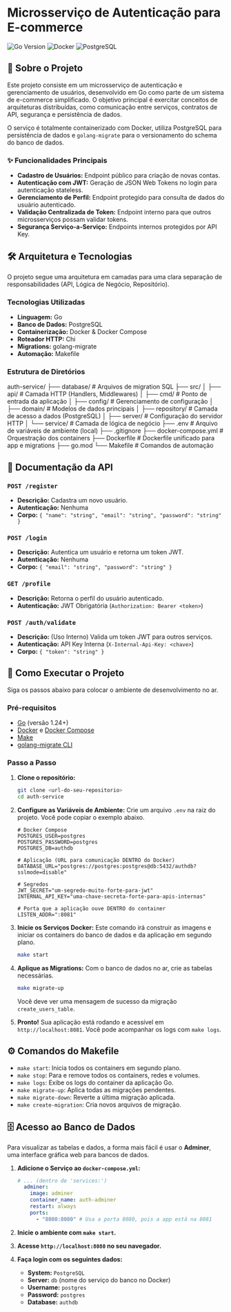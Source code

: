 # Microsserviço de Autenticação para E-commerce

![Go Version](https://img.shields.io/badge/Go-1.24-blue.svg)
![Docker](https://img.shields.io/badge/Docker-20.10-blue.svg)
![PostgreSQL](https://img.shields.io/badge/PostgreSQL-15-blue.svg)

## 📖 Sobre o Projeto

Este projeto consiste em um microsserviço de autenticação e gerenciamento de usuários, desenvolvido em Go como parte de um sistema de e-commerce simplificado. O objetivo principal é exercitar conceitos de arquiteturas distribuídas, como comunicação entre serviços, contratos de API, segurança e persistência de dados.

O serviço é totalmente containerizado com Docker, utiliza PostgreSQL para persistência de dados e `golang-migrate` para o versionamento do schema do banco de dados.

### ✨ Funcionalidades Principais
* **Cadastro de Usuários:** Endpoint público para criação de novas contas. 
* **Autenticação com JWT:** Geração de JSON Web Tokens no login para autenticação stateless. 
* **Gerenciamento de Perfil:** Endpoint protegido para consulta de dados do usuário autenticado.
* **Validação Centralizada de Token:** Endpoint interno para que outros microsserviços possam validar tokens. 
* **Segurança Serviço-a-Serviço:** Endpoints internos protegidos por API Key.

## 🛠️ Arquitetura e Tecnologias

O projeto segue uma arquitetura em camadas para uma clara separação de responsabilidades (API, Lógica de Negócio, Repositório).

### Tecnologias Utilizadas
* **Linguagem:** Go
* **Banco de Dados:** PostgreSQL
* **Containerização:** Docker & Docker Compose
* **Roteador HTTP:** Chi
* **Migrations:** golang-migrate
* **Automação:** Makefile

### Estrutura de Diretórios

auth-service/
├── database/         # Arquivos de migration SQL
├── src/
│   ├── api/          # Camada HTTP (Handlers, Middlewares)
│   ├── cmd/          # Ponto de entrada da aplicação
│   ├── config/       # Gerenciamento de configuração
│   ├── domain/       # Modelos de dados principais
│   ├── repository/   # Camada de acesso a dados (PostgreSQL)
│   ├── server/       # Configuração do servidor HTTP
│   └── service/      # Camada de lógica de negócio
├── .env              # Arquivo de variáveis de ambiente (local)
├── .gitignore
├── docker-compose.yml # Orquestração dos containers
├── Dockerfile        # Dockerfile unificado para app e migrations
├── go.mod
└── Makefile          # Comandos de automação

## 📜 Documentação da API

### `POST /register`
* **Descrição:** Cadastra um novo usuário.
* **Autenticação:** Nenhuma
* **Corpo:** `{ "name": "string", "email": "string", "password": "string" }`

### `POST /login`
* **Descrição:** Autentica um usuário e retorna um token JWT. 
* **Autenticação:** Nenhuma
* **Corpo:** `{ "email": "string", "password": "string" }`

### `GET /profile`
* **Descrição:** Retorna o perfil do usuário autenticado. 
* **Autenticação:** JWT Obrigatória (`Authorization: Bearer <token>`)

### `POST /auth/validate`
* **Descrição:** (Uso Interno) Valida um token JWT para outros serviços. 
* **Autenticação:** API Key Interna (`X-Internal-Api-Key: <chave>`)
* **Corpo:** `{ "token": "string" }`

## 🚀 Como Executar o Projeto

Siga os passos abaixo para colocar o ambiente de desenvolvimento no ar.

### Pré-requisitos
* [Go](https://go.dev/doc/install) (versão 1.24+)
* [Docker](https://docs.docker.com/get-docker/) e [Docker Compose](https://docs.docker.com/compose/install/)
* [Make](https://www.gnu.org/software/make/)
* [golang-migrate CLI](https://github.com/golang-migrate/migrate/tree/master/cmd/migrate)

### Passo a Passo
1.  **Clone o repositório:**
    ```bash
    git clone <url-do-seu-repositorio>
    cd auth-service
    ```

2.  **Configure as Variáveis de Ambiente:**
    Crie um arquivo `.env` na raiz do projeto. Você pode copiar o exemplo abaixo.
    ```env
    # Docker Compose
    POSTGRES_USER=postgres
    POSTGRES_PASSWORD=postgres
    POSTGRES_DB=authdb

    # Aplicação (URL para comunicação DENTRO do Docker)
    DATABASE_URL="postgres://postgres:postgres@db:5432/authdb?sslmode=disable"

    # Segredos
    JWT_SECRET="um-segredo-muito-forte-para-jwt"
    INTERNAL_API_KEY="uma-chave-secreta-forte-para-apis-internas"

    # Porta que a aplicação ouve DENTRO do container
    LISTEN_ADDR=":8081"
    ```

3.  **Inicie os Serviços Docker:**
    Este comando irá construir as imagens e iniciar os containers do banco de dados e da aplicação em segundo plano.
    ```bash
    make start
    ```

4.  **Aplique as Migrations:**
    Com o banco de dados no ar, crie as tabelas necessárias.
    ```bash
    make migrate-up
    ```
    Você deve ver uma mensagem de sucesso da migração `create_users_table`.

5.  **Pronto!**
    Sua aplicação está rodando e acessível em `http://localhost:8081`. Você pode acompanhar os logs com `make logs`.

## ⚙️ Comandos do Makefile

* `make start`: Inicia todos os containers em segundo plano.
* `make stop`: Para e remove todos os containers, redes e volumes.
* `make logs`: Exibe os logs do container da aplicação Go.
* `make migrate-up`: Aplica todas as migrações pendentes.
* `make migrate-down`: Reverte a última migração aplicada.
* `make create-migration`: Cria novos arquivos de migração.

## 🗄️ Acesso ao Banco de Dados

Para visualizar as tabelas e dados, a forma mais fácil é usar o **Adminer**, uma interface gráfica web para bancos de dados.

1.  **Adicione o Serviço ao `docker-compose.yml`:**
    ```yaml
    # ... (dentro de 'services:')
      adminer:
        image: adminer
        container_name: auth-adminer
        restart: always
        ports:
          - "8080:8080" # Usa a porta 8080, pois a app está na 8081
    ```

2.  **Inicie o ambiente com `make start`.**

3.  **Acesse `http://localhost:8080` no seu navegador.**

4.  **Faça login com os seguintes dados:**
    * **System:** `PostgreSQL`
    * **Server:** `db` (nome do serviço do banco no Docker)
    * **Username:** `postgres`
    * **Password:** `postgres`
    * **Database:** `authdb`
